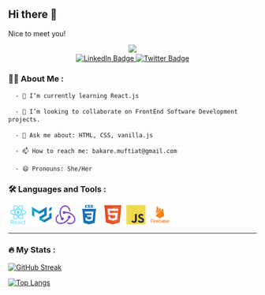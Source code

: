 ## Hi there 👋
Nice to meet you!

<div id="header" align="center">

<img src="https://media.giphy.com/media/M9gbBd9nbDrOTu1Mqx/giphy.gif" width="100"/>

<div id="badges">

  <a href="https://www.linkedin.com/in/muftiat-bakare">
    <img src="https://img.shields.io/badge/LinkedIn-blue?style=for-the-badge&logo=linkedin&logoColor=white" alt="LinkedIn Badge"/>
 </a>
  <a href="https://twitter.com/MufteeSphere?t=aqC0ho3ZzuRNSXaLlo0fVg&s=09">
    <img src="https://img.shields.io/badge/Twitter-blue?style=for-the-badge&logo=twitter&logoColor=white" alt="Twitter Badge"/>
  </a>

</div>
</div>


### :woman_technologist: About Me :

      - 🌱 I’m currently learning React.js

      - 👯 I’m looking to collaborate on FrontEnd Software Development projects.

      - 💬 Ask me about: HTML, CSS, vanilla.js

      - 📫 How to reach me: bakare.muftiat@gmail.com

      - 😄 Pronouns: She/Her


### :hammer_and_wrench: Languages and Tools :

<div>  
  <img src="https://github.com/devicons/devicon/blob/master/icons/react/react-original-wordmark.svg" title="React" alt="React" width="40" height="40"/>&nbsp;
  <img src="https://github.com/devicons/devicon/blob/master/icons/materialui/materialui-original.svg" title="Material UI" alt="Material UI" width="40" height="40"/>&nbsp;
  <img src="https://github.com/devicons/devicon/blob/master/icons/redux/redux-original.svg" title="Redux" alt="Redux " width="40" height="40"/>&nbsp;
  <img src="https://github.com/devicons/devicon/blob/master/icons/css3/css3-plain-wordmark.svg"  title="CSS3" alt="CSS" width="40" height="40"/>&nbsp;
  <img src="https://github.com/devicons/devicon/blob/master/icons/html5/html5-original.svg" title="HTML5" alt="HTML" width="40" height="40"/>&nbsp;
  <img src="https://github.com/devicons/devicon/blob/master/icons/javascript/javascript-original.svg" title="JavaScript" alt="JavaScript" width="40" height="40"/>&nbsp;
  <img src="https://github.com/devicons/devicon/blob/master/icons/firebase/firebase-plain-wordmark.svg" title="Firebase" alt="Firebase" width="40" height="40"/>&nbsp;
  
  
</div>

---

### :fire: My Stats :
[![GitHub Streak](http://github-readme-streak-stats.herokuapp.com?user=MUFTIATBAKARE&theme=dark&background=000000)](https://git.io/streak-stats)

[![Top Langs](https://github-readme-stats.vercel.app/api/top-langs/?username=MUFTIATBAKARE&layout=compact&theme=vision-friendly-dark)](https://github.com/anuraghazra/github-readme-stats)

 
